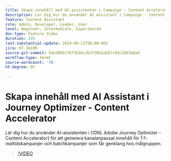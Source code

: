 ```yaml
---
title: Skapa innehåll med AI-assistenten i Campaign - Content Accelerator
description: Lär dig hur du använder AI Assistant i Campaign - Content Accelerator för att generera kanalanpassat innehåll för 1:1-realtidskampanjer och batchkampanjer som får genklang hos målgruppen.
feature: Content Assistant
role: Admin, Developer, Leader, User
level: Beginner, Intermediate, Experienced
doc-type: Feature Video
duration: 235
last-substantial-update: 2024-09-11T00:00:00Z
jira: KT-16190
source-git-commit: 5de2884c7673b3bc3b37392aabb7cb9c2b01b6a4
workflow-type: tm+mt
source-wordcount: '76'
ht-degree: 0%

---
```



# Skapa innehåll med AI Assistant i Journey Optimizer - Content Accelerator

Lär dig hur du använder AI-assistenten i [!DNL Adobe Journey Optimizer - Content Accelerator] för att generera kanalanpassat innehåll för 1:1-realtidskampanjer och batchkampanjer som får genklang hos målgruppen.

>[!VIDEO](https://video.tv.adobe.com/v/3433552/?learn=on)
